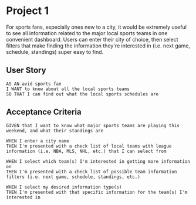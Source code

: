 # Project 1

For sports fans, especially ones new to a city, it would be extremely useful to see all information related to the major local sports teams in one convenient dashboard. Users can enter their city of choice, then select filters that make finding the information they're interested in (i.e. next game, schedule, standings) super easy to find.

## User Story

```
AS AN avid sports fan
I WANT to know about all the local sports teams
SO THAT I can find out what the local sports schedules are
```

## Acceptance Criteria

```
GIVEN that I want to know what major sports teams are playing this weekend, and what their standings are

WHEN I enter a city name
THEN I'm presented with a check list of local teams with league information (i.e. NBA, MLS, NHL, etc.) that I can select from

WHEN I select which team(s) I'm interested in getting more information on
THEN I'm presented with a check list of possible team information filters (i.e. next game, schedule, standings, etc.)

WHEN I select my desired information type(s)
THEN I'm presented with that specific information for the team(s) I'm interested in
```
